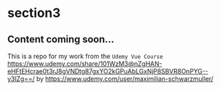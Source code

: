 # section3
## Content coming soon...

This is a repo for my work from the `Udemy Vue Course` 
https://www.udemy.com/share/101WzM3@nZgHAN-eHFtEHcrae0t3rJ8gVNDtg87gxYO2kGPuAbLGxNjP8SBVR8OnPYG--y3IZg==/ by https://www.udemy.com/user/maximilian-schwarzmuller/

